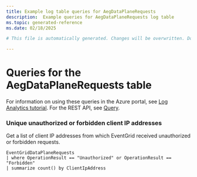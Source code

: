 ```yaml
---
title: Example log table queries for AegDataPlaneRequests
description:  Example queries for AegDataPlaneRequests log table
ms.topic: generated-reference
ms.date: 02/18/2025

# This file is automatically generated. Changes will be overwritten. Do not change this file directly. 

---
```


# Queries for the AegDataPlaneRequests table

For information on using these queries in the Azure portal, see [Log Analytics tutorial](/azure/azure-monitor/logs/log-analytics-tutorial). For the REST API, see [Query](/rest/api/loganalytics/query).


### Unique unauthorized or forbidden client IP addresses  


Get a list of client IP addresses from which EventGrid received unauthorized or forbidden requests.  

```query
EventGridDataPlaneRequests
| where OperationResult == "Unauthorized" or OperationResult == "Forbidden"
| summarize count() by ClientIpAddress
```

